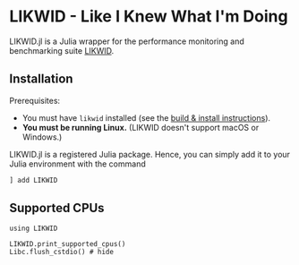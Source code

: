 # LIKWID - Like I Knew What I'm Doing

LIKWID.jl is a Julia wrapper for the performance monitoring and benchmarking suite [LIKWID](https://github.com/RRZE-HPC/likwid).

## Installation

Prerequisites:
* You must have `likwid` installed (see the [build & install instructions](https://github.com/RRZE-HPC/likwid#download-build-and-install)).
* **You must be running Linux.** (LIKWID doesn't support macOS or Windows.)

LIKWID.jl is a registered Julia package. Hence, you can simply add it to your Julia environment with the command
```julia
] add LIKWID
```

## Supported CPUs

```@setup likwid
using LIKWID
```

```@repl likwid
LIKWID.print_supported_cpus()
Libc.flush_cstdio() # hide
```